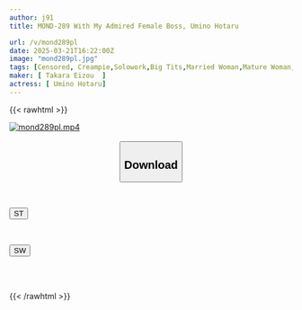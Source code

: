 ```yaml
---
author: j91
title: MOND-289 With My Admired Female Boss, Umino Hotaru

url: /v/mond289pl
date: 2025-03-21T16:22:00Z
image: "mond289pl.jpg"
tags: [Censored, Creampie,Solowork,Big Tits,Married Woman,Mature Woman,Female Boss	]
maker: [ Takara Eizou  ]
actress: [ Umino Hotaru]
---
```



{{< rawhtml >}}

<div class="video" data-videoid="abqGMVBXbQCQyZ">
    <a href="javascript:;">
        <img src="/v/mond289pl/mond289pl.jpg" width="WIDTH" height="HEIGHT" alt="mond289pl.mp4" loading="lazy">
    </a>
</div>

<script type="text/javascript" src="https://j91.asia/asset/on-demand-st.js"></script>

<br>
  <link rel="stylesheet" href="https://j91.asia/asset/bs5.css">
  
  <center>
  <button class="btn btn-primary" type="button" data-bs-toggle="collapse" data-bs-target=".multi-collapse" aria-expanded="false" aria-controls="multiCollapseExample1 multiCollapseExample2"><h2>Download</h2></button></center>
</p>
<div class="row">
  <div class="col">
    <div class="collapse multi-collapse" id="multiCollapseExample1">
      <div class="card card-body">
	      	      <br>
<div class="buttons">  
<p><a href="/v/mond289pl/st.html" target="_blank"><button class="btn-hover color-3"><i class="fa fa-download"></i> ST</button></a></p></div>
    </div>
  </div>
</div>
  <div class="col">
    <div class="collapse multi-collapse" id="multiCollapseExample2">
      <div class="card card-body">
	      <br>
<div class="buttons">
<p><a href="/v/mond289pl/sw.html" target="_blank"><button class="btn-hover color-2"><i class="fa fa-download"></i> SW</button></a></p></div>
<br><br>
      </div>
    </div>
  </div>
</div>

{{< /rawhtml >}}